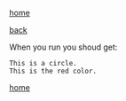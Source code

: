 [home](./page01.md)

[back](./page14.md)

When you run you shoud get:

```
This is a circle.
This is the red color.
```

[home](./page01.md)
